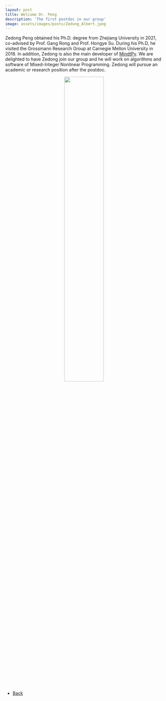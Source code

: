 ```yaml
---
layout: post
title: Welcome Dr. Peng
description: 'The first postdoc in our group'
image: assets/images/posts/Zedong_Albert.jpeg
---
```


Zedong Peng obtained his Ph.D. degree from Zhejiang University in 2021, co-advised by Prof. Gang Rong and Prof. Hongye Su. During his Ph.D, he visited the Grossmann Research Group at Carnegie Mellon University in 2018. In addition, Zedong is also the main developer of [MindtPy](https://pyomo.readthedocs.io/en/stable/contributed_packages/mindtpy.html). We are delighted to have Zedong join our group and he will work on algorithms and software of Mixed-Integer Nonlinear Programming. Zedong will pursue an academic or research position after the postdoc.

<div style="text-align: center"> <img style='height: 50%; width: 50%' src="{% link assets/images/posts/Zedong_Albert.jpeg %}" alt=""/> </div>

<ul class="actions">
    <li><a href="/blog.html" class="button next">Back</a></li>
</ul>
